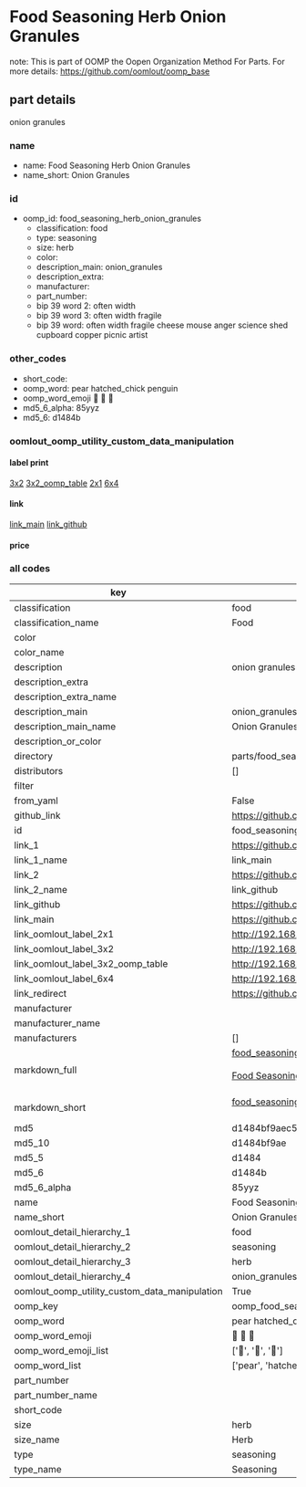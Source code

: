 # Food Seasoning Herb Onion Granules  

note: This is part of OOMP the Oopen Organization Method For Parts. For more details: https://github.com/oomlout/oomp_base

##  part details
  



onion granules



### name
* name: Food Seasoning Herb Onion Granules
* name_short: Onion Granules
### id
* oomp_id: food_seasoning_herb_onion_granules
  * classification: food
  * type: seasoning
  * size: herb
  * color: 
  * description_main: onion_granules
  * description_extra: 
  * manufacturer: 
  * part_number: 
  * bip 39 word 2: often width
  * bip 39 word 3: often width fragile
  * bip 39 word: often width fragile cheese mouse anger science shed cupboard copper picnic artist

### other_codes
* short_code: 
* oomp_word: pear hatched_chick penguin
* oomp_word_emoji :pear: :hatched_chick: :penguin:
* md5_6_alpha: 85yyz
* md5_6: d1484b






### oomlout_oomp_utility_custom_data_manipulation
#### label print
[3x2](http://192.168.1.245:1112/?label=oomp%2085yyz)
[3x2_oomp_table](http://192.168.1.108:1112/?label=oomp%2085yyz)
[2x1](http://192.168.1.242:1112/?label=oomp%2085yyz)
[6x4](http://192.168.1.55:1112/?label=oomp%2085yyz)    

#### link

[link_main](https://github.com/oomlout/oomlout_oomp_version_1_messy/tree/main/parts/food_seasoning_herb_onion_granules) [link_github](https://github.com/oomlout/oomlout_oomp_version_1_messy/tree/main/parts/food_seasoning_herb_onion_granules)                             

#### price







### all codes 
| key | value |  
| --- | --- |  
| classification | food |  
| classification_name | Food |  
| color |  |  
| color_name |  |  
| description | onion granules |  
| description_extra |  |  
| description_extra_name |  |  
| description_main | onion_granules |  
| description_main_name | Onion Granules |  
| description_or_color |   |  
| directory | parts/food_seasoning_herb_onion_granules |  
| distributors | [] |  
| filter |  |  
| from_yaml | False |  
| github_link | https://github.com/oomlout/oomlout_oomp_part_src/tree/main/parts/food_seasoning_herb_onion_granules |  
| id | food_seasoning_herb_onion_granules |  
| link_1 | https://github.com/oomlout/oomlout_oomp_version_1_messy/tree/main/parts/food_seasoning_herb_onion_granules |  
| link_1_name | link_main |  
| link_2 | https://github.com/oomlout/oomlout_oomp_version_1_messy/tree/main/parts/food_seasoning_herb_onion_granules |  
| link_2_name | link_github |  
| link_github | https://github.com/oomlout/oomlout_oomp_version_1_messy/tree/main/parts/food_seasoning_herb_onion_granules |  
| link_main | https://github.com/oomlout/oomlout_oomp_version_1_messy/tree/main/parts/food_seasoning_herb_onion_granules |  
| link_oomlout_label_2x1 | http://192.168.1.242:1112/?label=oomp%2085yyz |  
| link_oomlout_label_3x2 | http://192.168.1.245:1112/?label=oomp%2085yyz |  
| link_oomlout_label_3x2_oomp_table | http://192.168.1.108:1112/?label=oomp%2085yyz |  
| link_oomlout_label_6x4 | http://192.168.1.55:1112/?label=oomp%2085yyz |  
| link_redirect | https://github.com/oomlout/oomlout_oomp_version_1_messy/tree/main/parts/food_seasoning_herb_onion_granules |  
| manufacturer |  |  
| manufacturer_name |  |  
| manufacturers | [] |  
| markdown_full | [food_seasoning_herb_onion_granules](none)<br>[](none)<br>[Food Seasoning Herb Onion Granules](none)<br><br> |  
| markdown_short | [food_seasoning_herb_onion_granules](none)<br><br> |  
| md5 | d1484bf9aec5581c22c85272b8feb4cd |  
| md5_10 | d1484bf9ae |  
| md5_5 | d1484 |  
| md5_6 | d1484b |  
| md5_6_alpha | 85yyz |  
| name | Food Seasoning Herb Onion Granules |  
| name_short | Onion Granules |  
| oomlout_detail_hierarchy_1 | food |  
| oomlout_detail_hierarchy_2 | seasoning |  
| oomlout_detail_hierarchy_3 | herb |  
| oomlout_detail_hierarchy_4 | onion_granules |  
| oomlout_oomp_utility_custom_data_manipulation | True |  
| oomp_key | oomp_food_seasoning_herb_onion_granules |  
| oomp_word | pear hatched_chick penguin |  
| oomp_word_emoji | :pear: :hatched_chick: :penguin: |  
| oomp_word_emoji_list | [':pear:', ':hatched_chick:', ':penguin:'] |  
| oomp_word_list | ['pear', 'hatched_chick', 'penguin'] |  
| part_number |  |  
| part_number_name |  |  
| short_code |  |  
| size | herb |  
| size_name | Herb |  
| type | seasoning |  
| type_name | Seasoning |  
